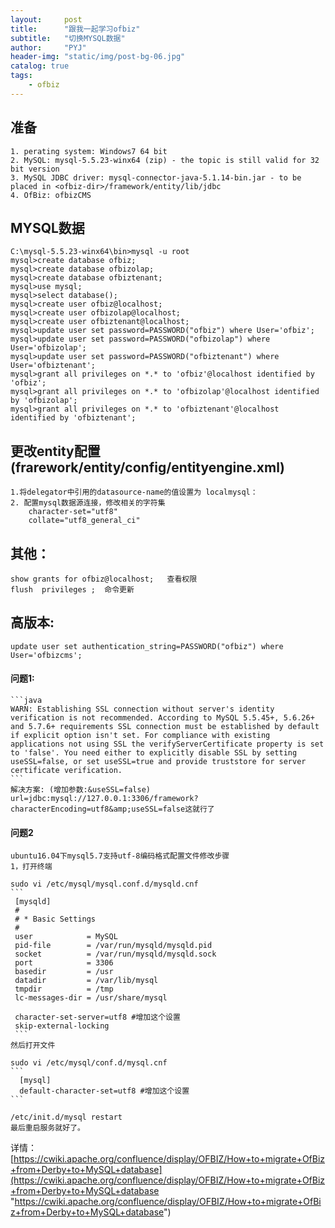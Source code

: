 ```yaml
---
layout:     post
title:      "跟我一起学习ofbiz"
subtitle:   "切换MYSQL数据"
author:     "PYJ"
header-img: "static/img/post-bg-06.jpg"
catalog: true
tags:
    - ofbiz
---
```

##  准备
	1. perating system: Windows7 64 bit
	2. MySQL: mysql-5.5.23-winx64 (zip) - the topic is still valid for 32 bit version
	3. MySQL JDBC driver: mysql-connector-java-5.1.14-bin.jar - to be placed in <ofbiz-dir>/framework/entity/lib/jdbc
	4. OfBiz: ofbizCMS

##  MYSQL数据
	C:\mysql-5.5.23-winx64\bin>mysql -u root
	mysql>create database ofbiz;
	mysql>create database ofbizolap;
	mysql>create database ofbiztenant;
	mysql>use mysql;
	mysql>select database();
	mysql>create user ofbiz@localhost;
	mysql>create user ofbizolap@localhost;
	mysql>create user ofbiztenant@localhost;
	mysql>update user set password=PASSWORD("ofbiz") where User='ofbiz';
	mysql>update user set password=PASSWORD("ofbizolap") where User='ofbizolap';
	mysql>update user set password=PASSWORD("ofbiztenant") where User='ofbiztenant';
	mysql>grant all privileges on *.* to 'ofbiz'@localhost identified by 'ofbiz';
	mysql>grant all privileges on *.* to 'ofbizolap'@localhost identified by 'ofbizolap';
	mysql>grant all privileges on *.* to 'ofbiztenant'@localhost identified by 'ofbiztenant';

##  更改entity配置(frarework/entity/config/entityengine.xml)
	1.将delegator中引用的datasource-name的值设置为 localmysql：
	2. 配置mysql数据源连接，修改相关的字符集
		character-set="utf8" 
		collate="utf8_general_ci" 

##  其他：
    show grants for ofbiz@localhost;   查看权限
    flush  privileges ;  命令更新

##  高版本:
    update user set authentication_string=PASSWORD("ofbiz") where User='ofbizcms';
    
####  问题1:
	```java
	WARN: Establishing SSL connection without server's identity verification is not recommended. According to MySQL 5.5.45+, 5.6.26+ and 5.7.6+ requirements SSL connection must be established by default if explicit option isn't set. For compliance with existing applications not using SSL the verifyServerCertificate property is set to 'false'. You need either to explicitly disable SSL by setting useSSL=false, or set useSSL=true and provide truststore for server certificate verification.
	```
	解决方案: (增加参数:&useSSL=false)
	url=jdbc:mysql://127.0.0.1:3306/framework?characterEncoding=utf8&amp;useSSL=false这就行了
	
####	问题2
	ubuntu16.04下mysql5.7支持utf-8编码格式配置文件修改步骤
	1，打开终端

	sudo vi /etc/mysql/mysql.conf.d/mysqld.cnf
	```
	 [mysqld]
	 #
	 # * Basic Settings
	 #
	 user            = MySQL
	 pid-file        = /var/run/mysqld/mysqld.pid
	 socket          = /var/run/mysqld/mysqld.sock
	 port            = 3306
	 basedir         = /usr
	 datadir         = /var/lib/mysql
	 tmpdir          = /tmp
	 lc-messages-dir = /usr/share/mysql

	 character-set-server=utf8 #增加这个设置
	 skip-external-locking
	 ```
	然后打开文件

	sudo vi /etc/mysql/conf.d/mysql.cnf
	```
	  [mysql]
	  default-character-set=utf8 #增加这个设置
	```

	/etc/init.d/mysql restart 
	最后重启服务就好了。

详情：[https://cwiki.apache.org/confluence/display/OFBIZ/How+to+migrate+OfBiz+from+Derby+to+MySQL+database](https://cwiki.apache.org/confluence/display/OFBIZ/How+to+migrate+OfBiz+from+Derby+to+MySQL+database "https://cwiki.apache.org/confluence/display/OFBIZ/How+to+migrate+OfBiz+from+Derby+to+MySQL+database")